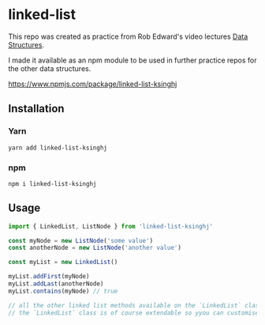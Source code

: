 # linked-list

This repo was created as practice from Rob Edward's video lectures [Data Structures](https://www.youtube.com/watch?v=zgCnMvvw6Oo&list=PLpPXw4zFa0uKKhaSz87IowJnOTzh9tiBk&ab_channel=RobEdwards). 

I made it available as an npm module to be used in further practice repos for the other data structures. 

https://www.npmjs.com/package/linked-list-ksinghj

## Installation

### Yarn

`yarn add linked-list-ksinghj`

### npm

`npm i linked-list-ksinghj`


## Usage 

```ts
import { LinkedList, ListNode } from 'linked-list-ksinghj'
```

```ts
const myNode = new ListNode('some value')
const anotherNode = new ListNode('another value')

const myList = new LinkedList()

myList.addFirst(myNode)
myList.addLast(anotherNode)
myList.contains(myNode) // true

// all the other linked list methods available on the `LinkedList` class
// the `LinkedList` class is of course extendable so yyou can customise for your needs.
```
